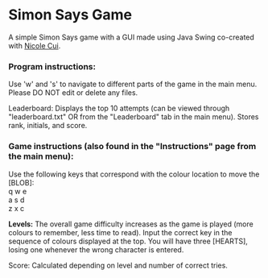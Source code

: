 # Simon Says Game

A simple Simon Says game with a GUI made using Java Swing co-created with [Nicole Cui](https://github.com/nisu75).


### Program instructions:

Use 'w' and 's' to navigate to different parts of the game in the main menu.
Please DO NOT edit or delete any files.

Leaderboard:
Displays the top 10 attempts (can be viewed through "leaderboard.txt" OR from the "Leaderboard" tab in the main menu).
Stores rank, initials, and score.

### Game instructions (also found in the "Instructions" page from the main menu):

Use the following keys that correspond with the colour location to move the [BLOB]:\
q w e\
a s d\
z x c

**Levels:** 
The overall game difficulty increases as the game is played (more colours to remember, less time to read).
Input the correct key in the sequence of colours displayed at the top.
You will have three [HEARTS], losing one whenever the wrong character is entered.

Score:
Calculated depending on level and number of correct tries.

